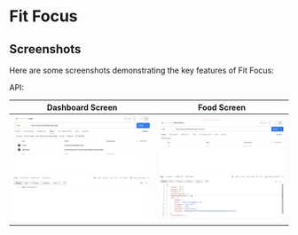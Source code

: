 # Fit Focus

## Screenshots

Here are some screenshots demonstrating the key features of Fit Focus:

API:

|         Dashboard Screen         |                    Food Screen                     |
|:--------------------------------:|:--------------------------------------------------:|
| ![Login](/screenshots/Login.png) | ![Food Screen](/screenshots/Fitness%20Metrics.png) |
